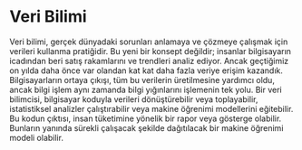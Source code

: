 # Veri Bilimi
Veri bilimi, gerçek dünyadaki sorunları anlamaya ve çözmeye çalışmak için verileri kullanma pratiğidir. Bu yeni bir konsept değildir; insanlar bilgisayarın icadından beri satış rakamlarını ve trendleri analiz ediyor. Ancak geçtiğimiz on yılda daha önce var olandan kat kat daha fazla veriye erişim kazandık. Bilgisayarların ortaya çıkışı, tüm bu verilerin üretilmesine yardımcı oldu, ancak bilgi işlem aynı zamanda bilgi yığınlarını işlemenin tek yolu. Bir veri bilimcisi, bilgisayar koduyla verileri dönüştürebilir veya toplayabilir, istatistiksel analizler çalıştırabilir veya makine öğrenimi modellerini eğitebilir. Bu kodun çıktısı, insan tüketimine yönelik bir rapor veya gösterge olabilir. Bunların yanında sürekli çalışacak şekilde dağıtılacak bir makine öğrenimi modeli olabilir.
